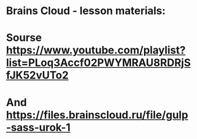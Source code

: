 # Brains Cloud - lesson materials:
# Sourse https://www.youtube.com/playlist?list=PLoq3Accf02PWYMRAU8RDRjSfJK52vUTo2
# And https://files.brainscloud.ru/file/gulp-sass-urok-1
